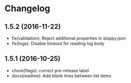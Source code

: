 # Changelog

## 1.5.2 (2016-11-22)
+ fix(validation): Reject additional properties in sloppy.json
+ fix(logs): Disable timeout for reading log body

## 1.5.1 (2016-10-25)
+ chore(flags): correct pre-release label
+ docs(readme): Add blank lines between list items
